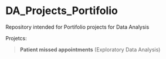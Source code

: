 # DA_Projects_Portifolio
Repository intended for Portifolio projects for Data Analysis

Projetcs:

> **Patient missed appointments** (Exploratory Data Analysis)
